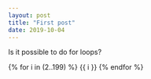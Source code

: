 ```yaml
---
layout: post
title: "First post"
date: 2019-10-04
---
```


Is it possible to do for loops?

{% for i in (2..199) %}
  {{ i }}
{% endfor %}
